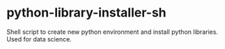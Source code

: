 # python-library-installer-sh
Shell script to create new python environment and install python libraries. Used for data science.
